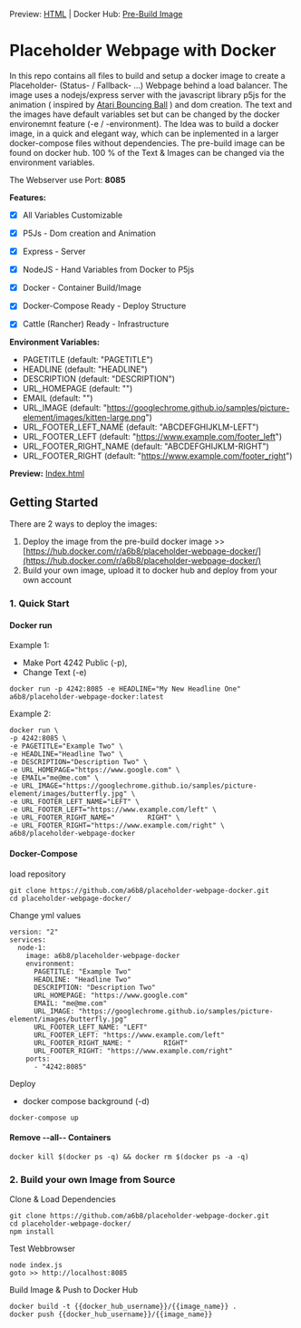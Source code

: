 Preview: [HTML](http://htmlpreview.github.io/?https://github.com/a6b8/placeholder-webpage-docker/blob/master/public/index.html)   |   Docker Hub: [Pre-Build Image](https://hub.docker.com/r/a6b8/placeholder-webpage-docker/)

# Placeholder Webpage with Docker

In this repo contains all files to build and setup a docker image to create a Placeholder- (Status- / Fallback- ...) Webpage behind a load balancer. The image uses a nodejs/express server with the javascript library p5js for the animation ( inspired by [Atari Bouncing Ball](https://www.youtube.com/watch?v=BvSP2JUDk80) ) and dom creation. The text and the images have default variables set but can be changed by the docker environemnt feature (-e / -environment). The Idea was to build a docker image, in a quick and elegant way, which can be inplemented in a larger docker-compose files without dependencies. The pre-build image can be found on docker hub. 100 % of the Text & Images can be changed via the environment variables.

The Webserver use Port: **8085**


**Features:**
- [x] All Variables Customizable
- [x] P5Js - Dom creation and Animation
- [x] Express - Server
- [x] NodeJS - Hand Variables from Docker to P5js
- [x] Docker - Container Build/Image
- [x] Docker-Compose Ready - Deploy Structure
- [x] Cattle (Rancher) Ready - Infrastructure


**Environment Variables:**
- PAGETITLE (default: "PAGETITLE")
- HEADLINE (default: "HEADLINE")
- DESCRIPTION (default: "DESCRIPTION")
- URL_HOMEPAGE (default: "")
- EMAIL (default: "")
- URL_IMAGE (default: "https://googlechrome.github.io/samples/picture-element/images/kitten-large.png")
- URL_FOOTER_LEFT_NAME (default: "ABCDEFGHIJKLM-LEFT")
- URL_FOOTER_LEFT (default: "https://www.example.com/footer_left")
- URL_FOOTER_RIGHT_NAME (default: "ABCDEFGHIJKLM-RIGHT")
- URL_FOOTER_RIGHT (default: "https://www.example.com/footer_right")



**Preview:** [Index.html](http://htmlpreview.github.io/?https://github.com/a6b8/customizable-placeholder-webpage-docker/blob/master/public/index.html)


## Getting Started
There are 2 ways to deploy the images:

1. Deploy the image from the pre-build docker image >> [https://hub.docker.com/r/a6b8/placeholder-webpage-docker/](https://hub.docker.com/r/a6b8/placeholder-webpage-docker/)
2. Build your own image, upload it to docker hub and deploy from your own account


### 1. Quick Start
#### Docker run
Example 1:
- Make Port 4242 Public (-p), 
- Change Text (-e)
```
docker run -p 4242:8085 -e HEADLINE="My New Headline One" a6b8/placeholder-webpage-docker:latest
```

Example 2:
```
docker run \
-p 4242:8085 \
-e PAGETITLE="Example Two" \
-e HEADLINE="Headline Two" \
-e DESCRIPTION="Description Two" \
-e URL_HOMEPAGE="https://www.google.com" \
-e EMAIL="me@me.com" \
-e URL_IMAGE="https://googlechrome.github.io/samples/picture-element/images/butterfly.jpg" \
-e URL_FOOTER_LEFT_NAME="LEFT" \
-e URL_FOOTER_LEFT="https://www.example.com/left" \
-e URL_FOOTER_RIGHT_NAME="        RIGHT" \
-e URL_FOOTER_RIGHT="https://www.example.com/right" \
a6b8/placeholder-webpage-docker
```


#### Docker-Compose
load repository
```
git clone https://github.com/a6b8/placeholder-webpage-docker.git
cd placeholder-webpage-docker/
```

Change yml values 
```
version: "2"
services:
  node-1:
    image: a6b8/placeholder-webpage-docker
    environment:
      PAGETITLE: "Example Two"
      HEADLINE: "Headline Two"
      DESCRIPTION: "Description Two"
      URL_HOMEPAGE: "https://www.google.com"
      EMAIL: "me@me.com"
      URL_IMAGE: "https://googlechrome.github.io/samples/picture-element/images/butterfly.jpg"
      URL_FOOTER_LEFT_NAME: "LEFT"
      URL_FOOTER_LEFT: "https://www.example.com/left"
      URL_FOOTER_RIGHT_NAME: "        RIGHT"
      URL_FOOTER_RIGHT: "https://www.example.com/right"
    ports:
      - "4242:8085"
```

Deploy
- docker compose background (-d)
```
docker-compose up
```

#### Remove --all-- Containers
```
docker kill $(docker ps -q) && docker rm $(docker ps -a -q)
```

### 2. Build your own Image from Source

Clone & Load Dependencies
```
git clone https://github.com/a6b8/placeholder-webpage-docker.git
cd placeholder-webpage-docker/
npm install
```

Test Webbrowser
```
node index.js
goto >> http://localhost:8085
```

Build Image & Push to Docker Hub
```
docker build -t {{docker_hub_username}}/{{image_name}} .
docker push {{docker_hub_username}}/{{image_name}}
```
